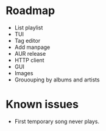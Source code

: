 # Roadmap
- List playlist
- TUI
- Tag editor
- Add manpage
- AUR release
- HTTP client
- GUI
- Images
- Grououping by albums and artists

# Known issues
- First temporary song never plays.
